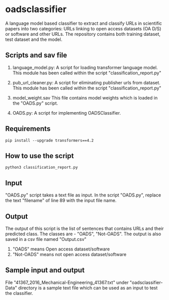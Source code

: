 # oadsclassifier

A language model based classifier to extract and classify URLs in scientific papers into two categories: URLs linking to open access datasets (OA D/S) or software and other URLs. The repository contains both training dataset, test dataset and the model. 

Scripts and sav file
---------------
1. language_model.py:
    A script for loading transformer language model. This module has been called within the script "classification_report.py"
    
2. pub_url_cleaner.py:
    A script for eliminating publisher urls from dataset. This module has been called within the script "classification_report.py"

3. model_weight.sav
   This file contains model weights which is loaded in the "OADS.py" script.
    
4. OADS.py:
    A script for implementing OADSClassifier.
    
Requirements
---------------
    pip install --upgrade transformers==4.2

How to use the script
---------------------
    python3 classification_report.py

Input
---------------------

"OADS.py" script takes a text file as input. In the script "OADS.py", replace the text "filename" of line 89 with the input file name.

Output
---------------------

The output of this script is the list of sentences that contains URLs and their predicted class. The classes are - "OADS", "Not-OADS". The output is also saved in a csv file named "Output.csv"
1. "OADS" means Open access dataset/software
2. "Not-OADS" means not open access dataset/software

Sample input and output
---------------------
File "41367_2016_Mechanical-Engineering_41367.txt" under "oadsclassifier-Data" directory is a sample text file which can be used as an input to test the classifier.

      
